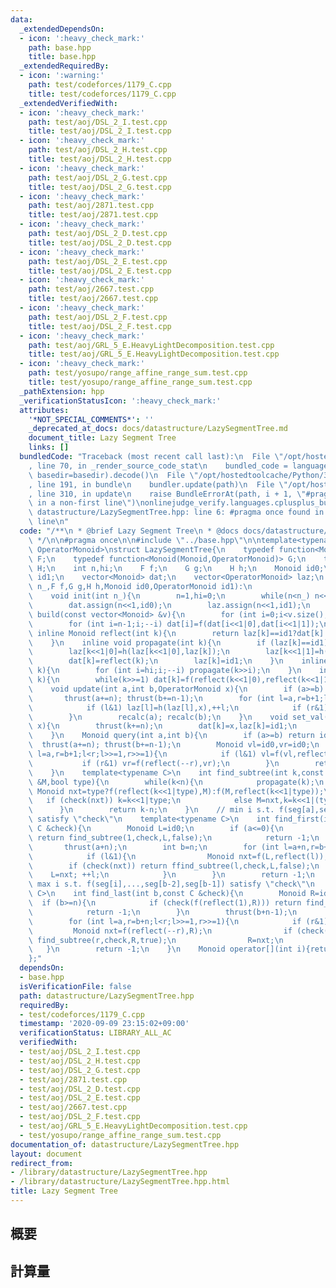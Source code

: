 ```yaml
---
data:
  _extendedDependsOn:
  - icon: ':heavy_check_mark:'
    path: base.hpp
    title: base.hpp
  _extendedRequiredBy:
  - icon: ':warning:'
    path: test/codeforces/1179_C.cpp
    title: test/codeforces/1179_C.cpp
  _extendedVerifiedWith:
  - icon: ':heavy_check_mark:'
    path: test/aoj/DSL_2_I.test.cpp
    title: test/aoj/DSL_2_I.test.cpp
  - icon: ':heavy_check_mark:'
    path: test/aoj/DSL_2_H.test.cpp
    title: test/aoj/DSL_2_H.test.cpp
  - icon: ':heavy_check_mark:'
    path: test/aoj/DSL_2_G.test.cpp
    title: test/aoj/DSL_2_G.test.cpp
  - icon: ':heavy_check_mark:'
    path: test/aoj/2871.test.cpp
    title: test/aoj/2871.test.cpp
  - icon: ':heavy_check_mark:'
    path: test/aoj/DSL_2_D.test.cpp
    title: test/aoj/DSL_2_D.test.cpp
  - icon: ':heavy_check_mark:'
    path: test/aoj/DSL_2_E.test.cpp
    title: test/aoj/DSL_2_E.test.cpp
  - icon: ':heavy_check_mark:'
    path: test/aoj/2667.test.cpp
    title: test/aoj/2667.test.cpp
  - icon: ':heavy_check_mark:'
    path: test/aoj/DSL_2_F.test.cpp
    title: test/aoj/DSL_2_F.test.cpp
  - icon: ':heavy_check_mark:'
    path: test/aoj/GRL_5_E.HeavyLightDecomposition.test.cpp
    title: test/aoj/GRL_5_E.HeavyLightDecomposition.test.cpp
  - icon: ':heavy_check_mark:'
    path: test/yosupo/range_affine_range_sum.test.cpp
    title: test/yosupo/range_affine_range_sum.test.cpp
  _pathExtension: hpp
  _verificationStatusIcon: ':heavy_check_mark:'
  attributes:
    '*NOT_SPECIAL_COMMENTS*': ''
    _deprecated_at_docs: docs/datastructure/LazySegmentTree.md
    document_title: Lazy Segment Tree
    links: []
  bundledCode: "Traceback (most recent call last):\n  File \"/opt/hostedtoolcache/Python/3.8.5/x64/lib/python3.8/site-packages/onlinejudge_verify/documentation/build.py\"\
    , line 70, in _render_source_code_stat\n    bundled_code = language.bundle(stat.path,\
    \ basedir=basedir).decode()\n  File \"/opt/hostedtoolcache/Python/3.8.5/x64/lib/python3.8/site-packages/onlinejudge_verify/languages/cplusplus.py\"\
    , line 191, in bundle\n    bundler.update(path)\n  File \"/opt/hostedtoolcache/Python/3.8.5/x64/lib/python3.8/site-packages/onlinejudge_verify/languages/cplusplus_bundle.py\"\
    , line 310, in update\n    raise BundleErrorAt(path, i + 1, \"#pragma once found\
    \ in a non-first line\")\nonlinejudge_verify.languages.cplusplus_bundle.BundleErrorAt:\
    \ datastructure/LazySegmentTree.hpp: line 6: #pragma once found in a non-first\
    \ line\n"
  code: "/**\n * @brief Lazy Segment Tree\n * @docs docs/datastructure/LazySegmentTree.md\n\
    \ */\n\n#pragma once\n\n#include \"../base.hpp\"\n\ntemplate<typename Monoid,typename\
    \ OperatorMonoid>\nstruct LazySegmentTree{\n    typedef function<Monoid(Monoid,Monoid)>\
    \ F;\n    typedef function<Monoid(Monoid,OperatorMonoid)> G;\n    typedef function<OperatorMonoid(OperatorMonoid,OperatorMonoid)>\
    \ H;\n    int n,hi;\n    F f;\n    G g;\n    H h;\n    Monoid id0;\n    OperatorMonoid\
    \ id1;\n    vector<Monoid> dat;\n    vector<OperatorMonoid> laz;\n    LazySegmentTree(int\
    \ n_,F f,G g,H h,Monoid id0,OperatorMonoid id1):\n                    f(f),g(g),h(h),id0(id0),id1(id1){init(n_);}\n\
    \    void init(int n_){\n        n=1,hi=0;\n        while(n<n_) n<<=1,++hi;\n\
    \        dat.assign(n<<1,id0);\n        laz.assign(n<<1,id1);\n    }\n    void\
    \ build(const vector<Monoid> &v){\n        for (int i=0;i<v.size();++i) dat[i+n]=v[i];\n\
    \        for (int i=n-1;i;--i) dat[i]=f(dat[i<<1|0],dat[i<<1|1]);\n    }\n   \
    \ inline Monoid reflect(int k){\n        return laz[k]==id1?dat[k]:g(dat[k],laz[k]);\n\
    \    }\n    inline void propagate(int k){\n        if (laz[k]==id1) return;\n\
    \        laz[k<<1|0]=h(laz[k<<1|0],laz[k]);\n        laz[k<<1|1]=h(laz[k<<1|1],laz[k]);\n\
    \        dat[k]=reflect(k);\n        laz[k]=id1;\n    }\n    inline void thrust(int\
    \ k){\n        for (int i=hi;i;--i) propagate(k>>i);\n    }\n    inline void recalc(int\
    \ k){\n        while(k>>=1) dat[k]=f(reflect(k<<1|0),reflect(k<<1|1));\n    }\n\
    \    void update(int a,int b,OperatorMonoid x){\n        if (a>=b) return;\n \
    \       thrust(a+=n); thrust(b+=n-1);\n        for (int l=a,r=b+1;l<r;l>>=1,r>>=1){\n\
    \            if (l&1) laz[l]=h(laz[l],x),++l;\n            if (r&1) --r,laz[r]=h(laz[r],x);\n\
    \        }\n        recalc(a); recalc(b);\n    }\n    void set_val(int k,Monoid\
    \ x){\n        thrust(k+=n);\n        dat[k]=x,laz[k]=id1;\n        recalc(k);\n\
    \    }\n    Monoid query(int a,int b){\n        if (a>=b) return id0;\n      \
    \  thrust(a+=n); thrust(b+=n-1);\n        Monoid vl=id0,vr=id0;\n        for (int\
    \ l=a,r=b+1;l<r;l>>=1,r>>=1){\n            if (l&1) vl=f(vl,reflect(l++));\n \
    \           if (r&1) vr=f(reflect(--r),vr);\n        }\n        return f(vl,vr);\n\
    \    }\n    template<typename C>\n    int find_subtree(int k,const C &check,Monoid\
    \ &M,bool type){\n        while(k<n){\n            propagate(k);\n           \
    \ Monoid nxt=type?f(reflect(k<<1|type),M):f(M,reflect(k<<1|type));\n         \
    \   if (check(nxt)) k=k<<1|type;\n            else M=nxt,k=k<<1|(type^1);\n  \
    \      }\n        return k-n;\n    }\n    // min i s.t. f(seg[a],seg[a+1],...,seg[i])\
    \ satisfy \"check\"\n    template<typename C>\n    int find_first(int a,const\
    \ C &check){\n        Monoid L=id0;\n        if (a<=0){\n            if (check(f(L,reflect(1))))\
    \ return find_subtree(1,check,L,false);\n            return -1;\n        }\n \
    \       thrust(a+n);\n        int b=n;\n        for (int l=a+n,r=b+n;l<r;l>>=1,r>>=1){\n\
    \            if (l&1){\n                Monoid nxt=f(L,reflect(l));\n        \
    \        if (check(nxt)) return ffind_subtree(l,check,L,false);\n            \
    \    L=nxt; ++l;\n            }\n        }\n        return -1;\n    }\n    //\
    \ max i s.t. f(seg[i],...,seg[b-2],seg[b-1]) satisfy \"check\"\n    template<typename\
    \ C>\n    int find_last(int b,const C &check){\n        Monoid R=id0;\n      \
    \  if (b>=n){\n            if (check(f(reflect(1),R))) return find_subtree(1,check,R,true);\n\
    \            return -1;\n        }\n        thrust(b+n-1);\n        int a=n;\n\
    \        for (int l=a,r=b+n;l<r;l>>=1,r>>=1){\n            if (r&1){\n       \
    \         Monoid nxt=f(reflect(--r),R);\n                if (check(nxt)) return\
    \ find_subtree(r,check,R,true);\n                R=nxt;\n            }\n     \
    \   }\n        return -1;\n    }\n    Monoid operator[](int i){return query(i,i+1);}\n\
    };"
  dependsOn:
  - base.hpp
  isVerificationFile: false
  path: datastructure/LazySegmentTree.hpp
  requiredBy:
  - test/codeforces/1179_C.cpp
  timestamp: '2020-09-09 23:15:02+09:00'
  verificationStatus: LIBRARY_ALL_AC
  verifiedWith:
  - test/aoj/DSL_2_I.test.cpp
  - test/aoj/DSL_2_H.test.cpp
  - test/aoj/DSL_2_G.test.cpp
  - test/aoj/2871.test.cpp
  - test/aoj/DSL_2_D.test.cpp
  - test/aoj/DSL_2_E.test.cpp
  - test/aoj/2667.test.cpp
  - test/aoj/DSL_2_F.test.cpp
  - test/aoj/GRL_5_E.HeavyLightDecomposition.test.cpp
  - test/yosupo/range_affine_range_sum.test.cpp
documentation_of: datastructure/LazySegmentTree.hpp
layout: document
redirect_from:
- /library/datastructure/LazySegmentTree.hpp
- /library/datastructure/LazySegmentTree.hpp.html
title: Lazy Segment Tree
---
```

## 概要

## 計算量